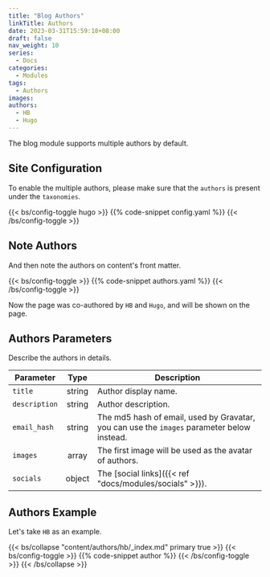 ```yaml
---
title: "Blog Authors"
linkTitle: Authors
date: 2023-03-31T15:59:18+08:00
draft: false
nav_weight: 10
series:
  - Docs
categories:
  - Modules
tags:
  - Authors
images:
authors:
  - HB
  - Hugo
---
```


The blog module supports multiple authors by default.

<!--more-->

## Site Configuration

To enable the multiple authors, please make sure that the `authors` is present under the `taxonomies`.

{{< bs/config-toggle hugo >}}
{{% code-snippet config.yaml %}}
{{< /bs/config-toggle >}}

## Note Authors

And then note the authors on content's front matter.

{{< bs/config-toggle >}}
{{% code-snippet authors.yaml %}}
{{< /bs/config-toggle >}}

Now the page was co-authored by `HB` and `Hugo`, and will be shown on the page.

## Authors Parameters

Describe the authors in details.

| Parameter     |  Type  | Description                                                                                |
| ------------- | :----: | ------------------------------------------------------------------------------------------ |
| `title`       | string | Author display name.                                                                       |
| `description` | string | Author description.                                                                        |
| `email_hash`  | string | The md5 hash of email, used by Gravatar, you can use the `images` parameter below instead. |
| `images`      | array  | The first image will be used as the avatar of authors.                                     |
| `socials`     | object | The [social links]({{< ref "docs/modules/socials" >}}).                                    |

## Authors Example

Let's take `HB` as an example.

{{< bs/collapse "content/authors/hb/_index.md" primary true >}}
{{< bs/config-toggle >}}
{{% code-snippet author %}}
{{< /bs/config-toggle >}}
{{< /bs/collapse >}}
